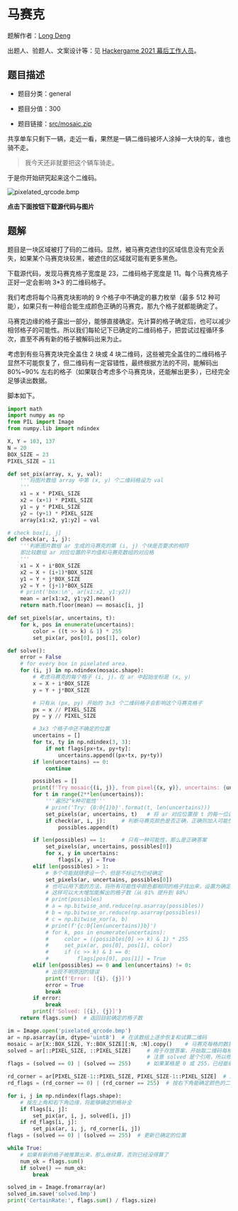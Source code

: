 # 马赛克

题解作者：[Long Deng](https://github.com/ldeng-ustc)

出题人、验题人、文案设计等：见 [Hackergame 2021 幕后工作人员](../../credits.pdf)。

## 题目描述

- 题目分类：general

- 题目分值：300

- 题目链接：[src/mosaic.zip](src/mosaic.zip)

共享单车只剩下一辆，走近一看，果然是一辆二维码被坏人涂掉一大块的车，谁也骑不走。

> 我今天还非就要把这个辆车骑走。

于是你开始研究起来这个二维码。

![pixelated_qrcode.bmp](src/pixelated_qrcode.bmp)

**点击下面按钮下载源代码与图片**

## 题解

题目是一块区域被打了码的二维码。显然，被马赛克遮住的区域信息没有完全丢失，如果某个马赛克块较黑，被遮住的区域就可能有更多黑色。

下载源代码，发现马赛克格子宽度是 23，二维码格子宽度是 11。每个马赛克格子正好一定会影响 3\*3 的二维码格子。

我们考虑将每个马赛克块影响的 9 个格子中不确定的暴力枚举（最多 512 种可能），如果只有一种组合能生成颜色正确的马赛克，那九个格子就都能确定了。

马赛克边缘的格子露出一部分，能够直接确定。先计算的格子确定后，也可以减少相邻格子的可能性。所以我们每轮记下已确定的二维码格子，把尝试过程循环多次，直至不再有新的格子被解码出来为止。

考虑到有些马赛克块完全盖住 2 块或 4 块二维码，这些被完全盖住的二维码格子显然不可能恢复了，但二维码有一定容错性，最终根据方法的不同，能解码出 80%~90% 左右的格子（如果联合考虑多个马赛克块，还能解出更多），已经完全足够读出数据。

脚本如下。

```python
import math
import numpy as np
from PIL import Image
from numpy.lib import ndindex

X, Y = 103, 137
N = 20
BOX_SIZE = 23
PIXEL_SIZE = 11

def set_pix(array, x, y, val):
    '''将图片数组 array 中第 (x, y) 个二维码格设为 val
    '''
    x1 = x * PIXEL_SIZE
    x2 = (x+1) * PIXEL_SIZE
    y1 = y * PIXEL_SIZE
    y2 = (y+1) * PIXEL_SIZE
    array[x1:x2, y1:y2] = val

# check box[i, j]
def check(ar, i, j):
    '''判断图片数组 ar 生成的马赛克的第 (i, j) 个块是否要求的相符
    即比较数组 ar 对应位置的平均值和马赛克数组的对应格
    '''
    x1 = X + i*BOX_SIZE
    x2 = X + (i+1)*BOX_SIZE
    y1 = Y + j*BOX_SIZE
    y2 = Y + (j+1)*BOX_SIZE
    # print('box:\n', ar[x1:x2, y1:y2])
    mean = ar[x1:x2, y1:y2].mean()
    return math.floor(mean) == mosaic[i, j]

def set_pixels(ar, uncertains, t):
    for k, pos in enumerate(uncertains):
        color = ((t >> k) & 1) * 255
        set_pix(ar, pos[0], pos[1], color)

def solve():
    error = False
    # for every box in pixelated area.
    for (i, j) in np.ndindex(mosaic.shape):
        # 考虑马赛克的每个格子 (i, j)，在 ar 中起始坐标是 (x, y)
        x = X + i*BOX_SIZE
        y = Y + j*BOX_SIZE

        # 只有从 (px, py) 开始的 3x3 个二维码格子会影响这个马赛克格子
        px = x // PIXEL_SIZE
        py = y // PIXEL_SIZE

        # 3x3 个格子中还不确定的位置
        uncertains = []
        for tx, ty in np.ndindex(3, 3):
            if not flags[px+tx, py+ty]:
                uncertains.append((px+tx, py+ty))
        if len(uncertains) == 0:
            continue

        possibles = []
        print(f'Try mosaic{(i, j)}, from pixel{(x, y)}, uncertains: {uncertains}')
        for t in range(2**len(uncertains)):
            '''遍历2^k种可能性'''
            # print('Try: {0:0{1}b}'.format(t, len(uncertains)))
            set_pixels(ar, uncertains, t)   # 将 ar 对应位置按 t 的每一位设置为对应颜色
            if check(ar, i, j):     # 判断马赛克颜色是否正确，正确则加入可能性列表
                possibles.append(t)

        if len(possibles) == 1:     # 只有一种可能性，那么是正确答案
            set_pixels(ar, uncertains, possibles[0])
            for x, y in uncertains:
                flags[x, y] = True
        elif len(possibles) > 1:
            # 多个可能就随便设一个，但是不标记为已经确定
            set_pixels(ar, uncertains, possibles[0])
            # 也可以用下面的方法，将所有可能性中颜色都相同的格子找出来，设置为确定的
            # 这样可以大大增加能解出的格子数（从 81% 提升到 88%）
            # print(possibles)
            # a = np.bitwise_and.reduce(np.asarray(possibles))
            # b = np.bitwise_or.reduce(np.asarray(possibles))
            # c = np.bitwise_xor(a, b)
            # print(f'{c:0{len(uncertains)}b}')
            # for k, pos in enumerate(uncertains):
            #     color = ((possibles[0] >> k) & 1) * 255
            #     set_pix(ar, pos[0], pos[1], color)
            #     if (c >> k) & 1 == 0:
            #         flags[pos[0], pos[1]] = True
        elif len(possibles) == 0 and len(uncertains) != 0:
            # 出现不明原因的错误
            print(f'Error: [{i}, {j}]')
            error = True
            break
        if error:
            break
        print(f'Solved: [{i}, {j}]')
    return flags.sum()  # 返回目前确定的格子数

im = Image.open('pixelated_qrcode.bmp')
ar = np.asarray(im, dtype='uint8')  # 在该数组上逐步恢复和试算二维码
mosaic = ar[X::BOX_SIZE, Y::BOX_SIZE][:N, :N].copy()    # 马赛克每格的数据
solved = ar[::PIXEL_SIZE, ::PIXEL_SIZE]     # 用于存放答案，开始取二维码每格左上角值
                                            # 注意 solved 是个引用，所以修改 ar 会跟着变
flags = (solved == 0) | (solved == 255)     # 如果某格是 0 或 255，已经能确定颜色

rd_corner = ar[PIXEL_SIZE-1::PIXEL_SIZE, PIXEL_SIZE-1::PIXEL_SIZE]  # 二维码每格右下角
rd_flags = (rd_corner == 0) | (rd_corner == 255)  # 按右下角能确定颜色的二维码格

for i, j in np.ndindex(flags.shape):
    # 按左上角和右下角边缘，将能够确定的格补全
    if flags[i, j]:
        set_pix(ar, i, j, solved[i, j])
    if rd_flags[i, j]:
        set_pix(ar, i, j, rd_corner[i, j])
flags = (solved == 0) | (solved == 255)  # 更新已确定的位置

while True:
    # 如果有新的格子被推算出来，那么继续算，否则已经没得算了
    num_ok = flags.sum()
    if solve() == num_ok:
        break

solved_im = Image.fromarray(ar)
solved_im.save('solved.bmp')
print('CertainRate:', flags.sum() / flags.size)
```
